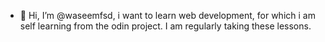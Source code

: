 - 👋 Hi, I’m @waseemfsd, i want to learn web development, for which i am self learning from the odin project. I am regularly taking these lessons.

<!---
waseemfsd/waseemfsd is a ✨ special ✨ repository because its `README.md` (this file) appears on your GitHub profile.
You can click the Preview link to take a look at your changes.
--->
